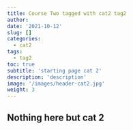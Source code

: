 ```yaml
---
title: Course Two tagged with cat2 tag2
author: 
date: '2021-10-12'
slug: []
categories:
  - cat2
tags:
  - tag2
toc: true
subtitle: 'starting page cat 2'
description: 'description'
image: '/images/header-cat2.jpg'
weight: 3
---
```


## Nothing here but cat 2

